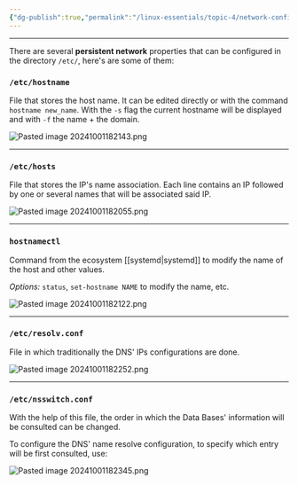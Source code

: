 ```yaml
---
{"dg-publish":true,"permalink":"/linux-essentials/topic-4/network-configuration/","noteIcon":"1"}
---
```


---
There are several **persistent network** properties that can be configured in the directory `/etc/`, here's are some of them:

### `/etc/hostname`
File that stores the host name. It can be edited directly or with the command `hostname new_name`. With the `-s` flag the current hostname will be displayed and with `-f` the name + the domain.

![Pasted image 20241001182143.png](/img/user/Linux%20Essentials/Topic%204/Topic4%20reference%20images/Pasted%20image%2020241001182143.png)

---
### `/etc/hosts`
File that stores the IP's name association. Each line contains an IP followed by one or several names that will be associated said IP.

![Pasted image 20241001182055.png](/img/user/Linux%20Essentials/Topic%204/Topic4%20reference%20images/Pasted%20image%2020241001182055.png)

---
### `hostnamectl`
Command from the ecosystem [[systemd\|systemd]] to modify the name of the host and other values.

_Options:_ `status`, `set-hostname NAME` to modify the name, etc.

![Pasted image 20241001182122.png](/img/user/Linux%20Essentials/Topic%204/Topic4%20reference%20images/Pasted%20image%2020241001182122.png)

---
### `/etc/resolv.conf`
File in which traditionally the DNS' IPs configurations are done. 

![Pasted image 20241001182252.png](/img/user/Linux%20Essentials/Topic%204/Topic4%20reference%20images/Pasted%20image%2020241001182252.png)

---
### `/etc/nsswitch.conf`
With the help of this file, the order in which the Data Bases' information will be consulted can be changed.

To configure the DNS' name resolve configuration, to specify which entry will be first consulted, use:

![Pasted image 20241001182345.png](/img/user/Linux%20Essentials/Topic%204/Topic4%20reference%20images/Pasted%20image%2020241001182345.png)